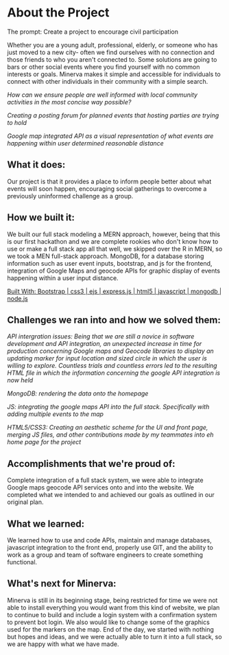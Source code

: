 # About the Project
The prompt: Create a project to encourage civil participation

Whether you are a young adult, professional, elderly, or someone who has just moved to a new city- often we find ourselves with no connection and those friends to who you aren't connected to. Some solutions are going to bars or other social events where you find yourself with no common interests or goals. Minerva makes it simple and accessible for individuals to connect with other individuals in their community with a simple search.

*How can we ensure people are well informed with local community activities in the most concise way possible?*

*Creating a posting forum for planned events that hosting parties are trying to hold*

*Google map integrated API as a visual representation of what events are happening within user determined reasonable distance*

## What it does:
Our project is that it provides a place to inform people better about what events will soon happen, encouraging social gatherings to overcome a previously uninformed challenge as a group.

## How we built it:
We built our full stack modeling a MERN approach, however, being that this is our first hackathon and we are complete rookies who don't know how to use or make a full stack app all that well, we skipped over the R in MERN, so we took a MEN full-stack approach. MongoDB, for a database storing information such as user event inputs, bootstrap, and js for the frontend, integration of Google Maps and geocode APIs for graphic display of events happening within a user input distance.

<ins> Built With: Bootstrap | css3 | ejs | express.js |  html5 | javascript | mongodb | node.js </ins> 

## Challenges we ran into and how we solved them:
*API intergration issues: Being that we are still a novice in software development and API integration, an unexpected increase in time for production concerning Google maps and Geocode libraries to display an updating marker for input location and sized circle in which the user is willing to explore. Countless trials and countless errors led to the resulting HTML file in which the information concerning the google API integration is now held*

*MongoDB: rendering the data onto the homepage*

*JS: integrating the google maps API into the full stack. Specifically with adding multiple events to the map*

*HTML5/CSS3: Creating an aesthetic scheme for the UI and front page, merging JS files, and other contributions made by my teammates into eh home page for the project*

## Accomplishments that we're proud of:
Complete integration of a full stack system, we were able to integrate Google maps geocode API services onto and into the website. We completed what we intended to and achieved our goals as outlined in our original plan.

## What we learned:
We learned how to use and code APIs, maintain and manage databases, javascript integration to the front end, properly use GIT, and the ability to work as a group and team of software engineers to create something functional.

## What's next for Minerva:
Minerva is still in its beginning stage, being restricted for time we were not able to install everything you would want from this kind of website, we plan to continue to build and include a login system with a confirmation system to prevent bot login. We also would like to change some of the graphics used for the markers on the map. End of the day, we started with nothing but hopes and ideas, and we were actually able to turn it into a full stack, so we are happy with what we have made.
